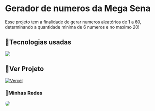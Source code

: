# Gerador de numeros da Mega Sena

Esse projeto tem a finalidade de gerar numeros aleatórios de 1 a 60, determinando a quantidade minima de 6 numeros e no maximo 20!


## 🔨Tecnologias usadas

![](https://skillicons.dev/icons?i=js,html,css)

## 📄Ver Projeto
<a href="https://gerador-numeros-mega-sena-w4fd.vercel.app/" target="_blank">![Vercel](https://img.shields.io/badge/vercel-%23000000.svg?style=for-the-badge&logo=vercel&logoColor=white)</a>

 ### 🔔Minhas Redes

<a href="https://www.linkedin.com/in/igorsobral-dev/" target="_blank"><img src="https://img.shields.io/badge/-LinkedIn-%230077B5?style=for-the-badge&logo=linkedin&logoColor=white" style="border-radius: 20px" target="_blank"></a>
